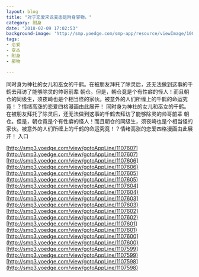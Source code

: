 ```yaml
---
layout: blog
title: "对于恋爱来说变态是附身邪物。"
category: 附身
date: "2018-02-09 17:02:53"
background-image: 'http://smp.yoedge.com/smp-app/resource/viewImage/1003688appline.png'
tags:
- 恋爱
- 变态
- 附身
- 邪物

---
```

同时身为神社的女儿和巫女的千鹤。在被朋友拜托了除灵后，还无法做到这事的千鹤去拜访了能够除灵的帅哥前辈 朝仓。但是，朝仓竟是个有性癖的怪人！而且朝仓的同级生，须夜崎也是个相当怪的家伙。被意外的人们所缠上的千鹤的命运究竟！？情绪高涨的恋爱四格漫画由此展开！
同时身为神社的女儿和巫女的千鹤。在被朋友拜托了除灵后，还无法做到这事的千鹤去拜访了能够除灵的帅哥前辈 朝仓。但是，朝仓竟是个有性癖的怪人！而且朝仓的同级生，须夜崎也是个相当怪的家伙。被意外的人们所缠上的千鹤的命运究竟！？情绪高涨的恋爱四格漫画由此展开！
入口

[http://smp3.yoedge.com/view/gotoAppLine/1107607](http://smp3.yoedge.com/view/gotoAppLine/1107607)
[http://smp3.yoedge.com/view/gotoAppLine/1107606](http://smp3.yoedge.com/view/gotoAppLine/1107606)
[http://smp3.yoedge.com/view/gotoAppLine/1107605](http://smp3.yoedge.com/view/gotoAppLine/1107605)
[http://smp3.yoedge.com/view/gotoAppLine/1107604](http://smp3.yoedge.com/view/gotoAppLine/1107604)
[http://smp3.yoedge.com/view/gotoAppLine/1107603](http://smp3.yoedge.com/view/gotoAppLine/1107603)
[http://smp3.yoedge.com/view/gotoAppLine/1107602](http://smp3.yoedge.com/view/gotoAppLine/1107602)
[http://smp3.yoedge.com/view/gotoAppLine/1107601](http://smp3.yoedge.com/view/gotoAppLine/1107601)
[http://smp3.yoedge.com/view/gotoAppLine/1107600](http://smp3.yoedge.com/view/gotoAppLine/1107600)
[http://smp3.yoedge.com/view/gotoAppLine/1107599](http://smp3.yoedge.com/view/gotoAppLine/1107599)
[http://smp3.yoedge.com/view/gotoAppLine/1107598](http://smp3.yoedge.com/view/gotoAppLine/1107598)

        
